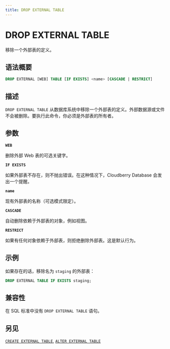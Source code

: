 ```yaml
---
title: DROP EXTERNAL TABLE
---
```


# DROP EXTERNAL TABLE

移除一个外部表的定义。

## 语法概要

```sql
DROP EXTERNAL [WEB] TABLE [IF EXISTS] <name> [CASCADE | RESTRICT]
```

## 描述

`DROP EXTERNAL TABLE` 从数据库系统中移除一个外部表的定义。外部数据源或文件不会被删除。要执行此命令，你必须是外部表的所有者。

## 参数

**`WEB`**

删除外部 Web 表的可选关键字。

**`IF EXISTS`**

如果外部表不存在，则不抛出错误。在这种情况下，Cloudberry Database 会发出一个提醒。

**`name`**

现有外部表的名称（可选模式限定）。

**`CASCADE`**

自动删除依赖于外部表的对象，例如视图。

**`RESTRICT`**

如果有任何对象依赖于外部表，则拒绝删除外部表。这是默认行为。

## 示例

如果存在的话，移除名为 `staging` 的外部表：

```sql
DROP EXTERNAL TABLE IF EXISTS staging;
```

## 兼容性

在 SQL 标准中没有 `DROP EXTERNAL TABLE` 语句。

## 另见

[`CREATE EXTERNAL TABLE`](https://github.com/cloudberrydb/cloudberrydb-site/blob/cbdb-doc-validation/docs/sql-stmts/sql-stmt-create-external-table.md), [`ALTER EXTERNAL TABLE`](https://github.com/cloudberrydb/cloudberrydb-site/blob/cbdb-doc-validation/docs/sql-stmts/sql-stmt-alter-external-table.md)
